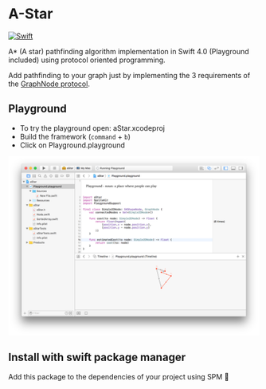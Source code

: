 # A-Star
<a href="https://swift.org"><img src="https://img.shields.io/badge/Swift-4.0-orange.svg?style=flat" alt="Swift" /></a>

A* (A star) pathfinding algorithm implementation in Swift 4.0 (Playground included) using protocol oriented programming.

Add pathfinding to your graph just by implementing the 3 requirements of the [GraphNode protocol](https://dev1an.github.io/A-Star/Protocols/GraphNode.html).

## Playground

- To try the playground open: aStar.xcodeproj
- Build the framework (`command` + `b`)
- Click on Playground.playground

![Playground](docs/Playground.png)

## Install with swift package manager

Add this package to the dependencies of your project using SPM 🎉